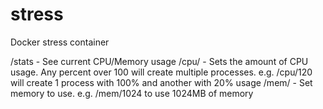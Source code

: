 # stress
Docker stress container

/stats - See current CPU/Memory usage
/cpu/<Percentage> - Sets the amount of CPU usage. Any percent over 100 will create multiple processes. e.g. /cpu/120 will  create 1 process with 100% and another with 20% usage
/mem/<MB> - Set memory to use. e.g. /mem/1024 to use 1024MB of memory
